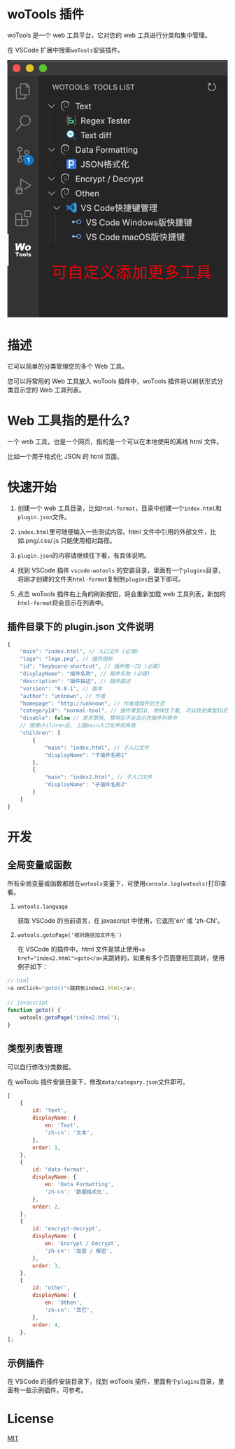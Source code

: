 # woTools 插件

woTools 是一个 web 工具平台，它对您的 web 工具进行分类和集中管理。

在 VSCode 扩展中搜索`woTools`安装插件。

![image](screenshots/main.png)

# 描述

它可以简单的分类管理您的多个 Web 工具。

您可以将常用的 Web 工具放入 woTools 插件中，woTools 插件将以树状形式分类显示您的 Web 工具列表。

# Web 工具指的是什么?

一个 web 工具，也是一个网页，指的是一个可以在本地使用的离线 html 文件。

比如一个用于格式化 JSON 的 html 页面。

# 快速开始

1. 创建一个 web 工具目录，比如`html-format`，目录中创建一个`index.html`和`plugin.json`文件。

2. `index.html`里可随便输入一些测试内容。html 文件中引用的外部文件，比如.png/.css/.js 只能使用相对路径。

3. `plugin.json`的内容请继续往下看，有具体说明。

4. 找到 VSCode 插件 `vscode-wotools` 的安装目录，里面有一个`plugins`目录，将刚才创建的文件夹`html-format`复制到`plugins`目录下即可。

5. 点击 woTools 插件右上角的刷新按钮，将会重新加载 web 工具列表，新加的`html-format`将会显示在列表中。

## 插件目录下的 plugin.json 文件说明

```javascript
{
    "main": "index.html", // 入口文件 (必填)
    "logo": "logo.png", // 插件图标
    "id": "keyboard-shortcut", // 插件唯一ID (必填)
    "displayName": "插件名称", // 插件名称 (必填)
    "description": "插件描述", // 插件描述
    "version": "0.0.1", // 版本
    "author": "unknown", // 作者
    "homepage": "http://unknown", // 作者或插件的主页
    "categoryId": "normal-tool", // 插件类型ID, 继续往下看, 可以找到类型ID的更多说明
    "disable": false // 是否禁用, 禁用后不会显示在插件列表中
    // 使用children后, 上面main入口文件将失效
    "children": [
        {
            "main": "index.html", // 子入口文件
            "displayName": "子插件名称1"
        },
        {
            "main": "index2.html", // 子入口文件
            "displayName": "子插件名称2"
        }
    ]
}
```

# 开发

## 全局变量或函数

所有全局变量或函数都放在`wotools`变量下，可使用`console.log(wotools)`打印查看。

1. `wotools.language`

    获取 VSCode 的当前语言，在 javascript 中使用，它返回'en' 或 'zh-CN'。

2. `wotools.gotoPage('相对路径加文件名')`

    在 VSCode 的插件中，html 文件是禁止使用`<a href="index2.html">goto</a>`来跳转的，如果有多个页面要相互跳转，使用例子如下：

```javascript
// html
<a onClick="goto()">跳转到index2.html</a>;

// javascript
function goto() {
    wotools.gotoPage('index2.html');
}
```

## 类型列表管理

可以自行修改分类数据。

在 woTools 插件安装目录下，修改`data/category.json`文件即可。

```javascript
[
    {
        id: 'text',
        displayName: {
            en: 'Text',
            'zh-cn': '文本',
        },
        order: 1,
    },
    {
        id: 'data-format',
        displayName: {
            en: 'Data Formatting',
            'zh-cn': '数据格式化',
        },
        order: 2,
    },
    {
        id: 'encrypt-decrypt',
        displayName: {
            en: 'Encrypt / Decrypt',
            'zh-cn': '加密 / 解密',
        },
        order: 3,
    },
    {
        id: 'other',
        displayName: {
            en: 'Othen',
            'zh-cn': '其它',
        },
        order: 4,
    },
];
```

## 示例插件

在 VSCode 的插件安装目录下，找到 woTools 插件，里面有个`plugins`目录，里面有一些示例插件，可参考。

# License

[MIT](LICENSE)
